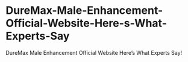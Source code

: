 # DureMax-Male-Enhancement-Official-Website-Here-s-What-Experts-Say
DureMax Male Enhancement Official Website Here’s What Experts Say!
